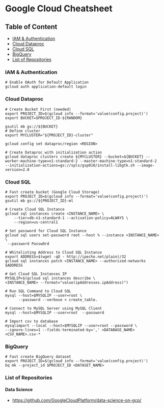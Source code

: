 # Google Cloud Cheatsheet

## Table of Content
- [IAM & Authentication](#iam-&-authentication)
- [Cloud Dataproc](#cloud-dataproc)
- [Cloud SQL](#cloud-sql)
- [BigQuery](#bigquery)
- [List of Repositories](#list-of-repositories)

### IAM & Authentication
```shell
# Enable OAuth for Default Application
gcloud auth application-default login
```

### Cloud Dataproc
```shell
# Create Bucket First (needed)
export PROJECT_ID=$(gcloud info --format='value(config.project)')
export BUCKET=$PROJECT_ID-${RANDOM}

gsutil mb gs://${BUCKET}
# Define cluster
export MYCLUSTER="${PROJECT_ID}-cluster"

gcloud config set dataproc/region <REGION>

# Create Dataproc with initialization action
gcloud dataproc clusters create ${MYCLUSTER} --bucket=${BUCKET} --worker-machine-type=n1-standard-2 --master-machine-type=n1-standard-2 --initialization-actions=gs://spls/gsp010/install-libgtk.sh --image-version=2.0  
```

### Cloud SQL
```shell
# Fast create bucket (Google Cloud Storage)
export PROJECT_ID=$(gcloud info --format='value(config.project)')
gsutil mb gs://${PROJECT_ID}-ml

# Create Cloud SQL Instance
gcloud sql instances create <INSTANCE_NAME> \
    --tier=db-n1-standard-1 --activation-policy=ALWAYS \
    --region=us-central1

# Set password for Cloud SQL Instance
gcloud sql users set-password root --host % --instance <INSTANCE_NAME> \
 --password Passw0rd

# Whitelisting Address to Cloud SQL Instance
export ADDRESS=$(wget -qO - http://ipecho.net/plain)/32
gcloud sql instances patch <INSTANCE_NAME> --authorized-networks $ADDRESS

# Get Cloud SQL Instances IP
MYSQLIP=$(gcloud sql instances describe \
<INSTANCE_NAME> --format="value(ipAddresses.ipAddress)")

# Run SQL Command to Cloud SQL
mysql --host=$MYSQLIP --user=root \
      --password --verbose < create_table.
      
# Connect to MySQL Server using MySQL Client
mysql --host=$MYSQLIP --user=root  --password

# Import csv to database
mysqlimport --local --host=$MYSQLIP --user=root --password \
--ignore-lines=1 --fields-terminated-by=',' <DATABASE_NAME> <CSV_NAME>.csv-*
```

### BigQuery
```shell
# Fast create BigQuery dataset
export PROJECT_ID=$(gcloud info --format='value(config.project)')
bq mk --project_id $PROJECT_ID <DATASET_NAME>
```

### List of Repositories
#### Data Science
- https://github.com/GoogleCloudPlatform/data-science-on-gcp/

